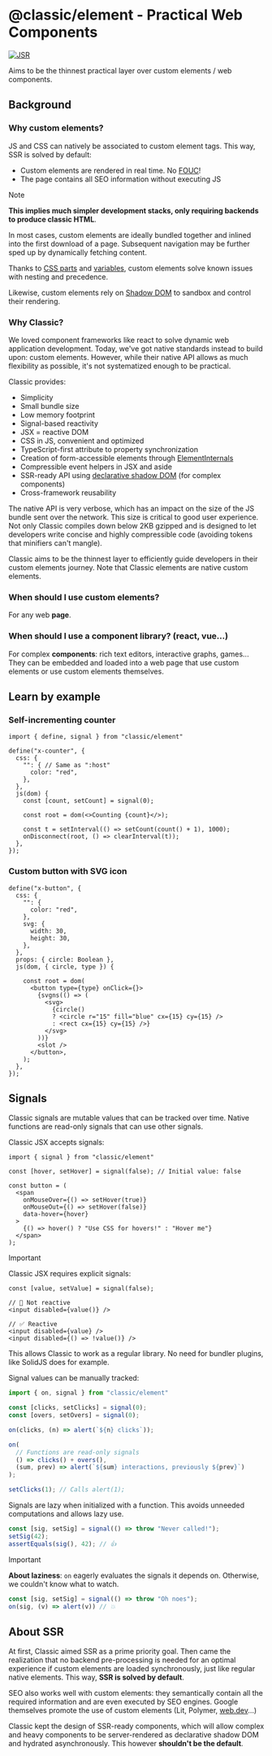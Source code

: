 # @classic/element - Practical Web Components

[![JSR](https://jsr.io/badges/@classic/element)](https://jsr.io/@classic/element)

Aims to be the thinnest practical layer over custom elements / web components.

## Background

### Why custom elements?

JS and CSS can natively be associated to custom element tags. This way, SSR is solved by default:

- Custom elements are rendered in real time. No [FOUC](https://en.wikipedia.org/wiki/Flash_of_unstyled_content)!
- The page contains all SEO information without executing JS

> [!NOTE]
> **This implies much simpler development stacks, only requiring backends to produce classic HTML**.
> 
> In most cases, custom elements are ideally bundled together and inlined into the first download of a page. Subsequent navigation may be further sped up by dynamically fetching content.

Thanks to [CSS parts](https://developer.mozilla.org/en-US/docs/Web/CSS/CSS_shadow_parts) and [variables](https://developer.mozilla.org/en-US/docs/Web/CSS/Using_CSS_custom_properties), custom elements solve known issues with nesting and precedence.

Likewise, custom elements rely on [Shadow DOM](https://developer.mozilla.org/en-US/docs/Web/API/Web_components/Using_shadow_DOM) to sandbox and control their rendering.

### Why Classic?
We loved component frameworks like react to solve dynamic web application development. Today, we've got native standards instead to build upon: custom elements. However, while their native API allows as much flexibility as possible, it's not systematized enough to be practical.

Classic provides:
- Simplicity
- Small bundle size
- Low memory footprint
- Signal-based reactivity
- JSX = reactive DOM
- CSS in JS, convenient and optimized
- TypeScript-first attribute to property synchronization
- Creation of form-accessible elements through [ElementInternals](https://developer.mozilla.org/en-US/docs/Web/API/ElementInternals)
- Compressible event helpers in JSX and aside
- SSR-ready API using [declarative shadow DOM](https://developer.mozilla.org/en-US/docs/Web/API/Web_components/Using_shadow_DOM#declaratively_with_html) (for complex components)
- Cross-framework reusability

The native API is very verbose, which has an impact on the size of the JS bundle sent over the network. This size is critical to good user experience. Not only Classic compiles down below 2KB gzipped and is designed to let developers write concise and highly compressible code (avoiding tokens that minifiers can't mangle).

Classic aims to be the thinnest layer to efficiently guide developers in their custom elements journey. Note that Classic elements are native custom elements.

### When should I use custom elements?
For any web **page**.

### When should I use a component library? (react, vue...)
For complex **components**: rich text editors, interactive graphs, games... They can be embedded and loaded into a web page that use custom elements or use custom elements themselves.

## Learn by example

### Self-incrementing counter

```tsx
import { define, signal } from "classic/element"

define("x-counter", {
  css: {
    "": { // Same as ":host"
      color: "red",
    },
  },
  js(dom) {
    const [count, setCount] = signal(0);
    
    const root = dom(<>Counting {count}</>);

    const t = setInterval(() => setCount(count() + 1), 1000);
    onDisconnect(root, () => clearInterval(t));
  },
});
```

### Custom button with SVG icon
```tsx
define("x-button", {
  css: {
    "": {
      color: "red",
    },
    svg: {
      width: 30,
      height: 30,
    },
  },
  props: { circle: Boolean },
  js(dom, { circle, type }) {

    const root = dom(
      <button type={type} onClick={}>
        {svgns(() => (
          <svg>
            {circle()
            ? <circle r="15" fill="blue" cx={15} cy={15} />
            : <rect cx={15} cy={15} />}
          </svg>
        ))}
        <slot />
      </button>,
    );
  },
});
```

## Signals

Classic signals are mutable values that can be tracked over time. Native functions are read-only signals that can use other signals.

Classic JSX accepts signals:

```tsx
import { signal } from "classic/element"

const [hover, setHover] = signal(false); // Initial value: false

const button = (
  <span
    onMouseOver={() => setHover(true)}
    onMouseOut={() => setHover(false)}
    data-hover={hover}
  >
    {() => hover() ? "Use CSS for hovers!" : "Hover me"}
  </span>
);
```

> [!IMPORTANT]
> Classic JSX requires explicit signals:
> 
> ```tsx
> const [value, setValue] = signal(false);
> 
> // 🛑 Not reactive
> <input disabled={value()} />
> 
> // ✅ Reactive
> <input disabled={value} />
> <input disabled={() => !value()} />
> ```
> 
> This allows Classic to work as a regular library. No need for bundler plugins, like SolidJS does for example.

Signal values can be manually tracked:

```ts
import { on, signal } from "classic/element"

const [clicks, setClicks] = signal(0);
const [overs, setOvers] = signal(0);

on(clicks, (n) => alert(`${n} clicks`));

on(
  // Functions are read-only signals
  () => clicks() + overs(),
  (sum, prev) => alert(`${sum} interactions, previously ${prev}`)
);

setClicks(1); // Calls alert(1);
```

Signals are lazy when initialized with a function. This avoids unneeded computations and allows lazy use.

```ts
const [sig, setSig] = signal(() => throw "Never called!");
setSig(42);
assertEquals(sig(), 42); // 👍
```

> [!IMPORTANT]
> **About laziness**: `on` eagerly evaluates the signals it depends on. Otherwise, we couldn't know what to watch.
> 
> ```ts
> const [sig, setSig] = signal(() => throw "Oh noes");
> on(sig, (v) => alert(v)) // 💥
> ```

## About SSR

At first, Classic aimed SSR as a prime priority goal. Then came the realization that no backend pre-processing is needed for an optimal experience if custom elements are loaded synchronously, just like regular native elements. This way, **SSR is solved by default**.

SEO also works well with custom elements: they semantically contain all the required information and are even executed by SEO engines. Google themselves promote the use of custom elements (Lit, Polymer, [web.dev](https://web.dev/articles/web-components)...)

Classic kept the design of SSR-ready components, which will allow complex and heavy components to be server-rendered as declarative shadow DOM and hydrated asynchronously. This however **shouldn't be the default**.
